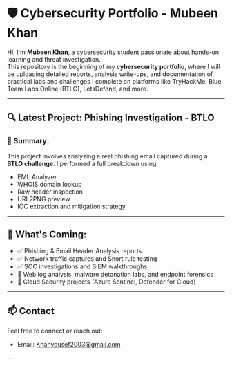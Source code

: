 # 🛡️ Cybersecurity Portfolio - Mubeen Khan

Hi, I'm **Mubeen Khan**, a cybersecurity student passionate about hands-on learning and threat investigation.  
This repository is the beginning of my **cybersecurity portfolio**, where I will be uploading detailed reports, analysis write-ups, and documentation of practical labs and challenges I complete on platforms like TryHackMe, Blue Team Labs Online (BTLO), LetsDefend, and more.

---

## 🔍 Latest Project: Phishing Investigation - BTLO

### 🧪 Summary:
This project involves analyzing a real phishing email captured during a **BTLO challenge**. I performed a full breakdown using:
- EML Analyzer
- WHOIS domain lookup
- Raw header inspection
- URL2PNG preview
- IOC extraction and mitigation strategy


---

## 📁 What's Coming:
- ✅ Phishing & Email Header Analysis reports
- ✅ Network traffic captures and Snort rule testing
- ✅ SOC investigations and SIEM walkthroughs
- 🚧 Web log analysis, malware detonation labs, and endpoint forensics
- 🚀 Cloud Security projects (Azure Sentinel, Defender for Cloud)

---

## 📫 Contact
Feel free to connect or reach out:
- Email: Khanyousef2003@gmail.com
  
--
